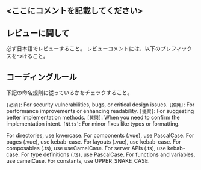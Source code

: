 <!-- I want to review in Japanese. -->

## <ここにコメントを記載してください>

## レビューに関して

必ず日本語でレビューすること。
レビューコメントには、以下のプレフィックスをつけること。

## コーディングルール

下記の命名規則に従っているかをチェックすること。

<!-- for Github Copilot review rule -->

`[必須]`: For security vulnerabilities, bugs, or critical design issues.
`[推奨]`: For performance improvements or enhancing readability.
`[提案]`: For suggesting better implementation methods.
`[質問]`: When you need to confirm the implementation intent.
`[Nits]`: For minor fixes like typos or formatting.

For directories, use lowercase.
For components (.vue), use PascalCase.
For pages (.vue), use kebab-case.
For layouts (.vue), use kebab-case.
For composables (.ts), use useCamelCase.
For server APIs (.ts), use kebab-case.
For type definitions (.ts), use PascalCase.
For functions and variables, use camelCase.
For constants, use UPPER_SNAKE_CASE.

<!-- for Github Copilot review rule -->

<!-- I want to review in Japanese. -->

